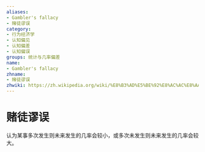 ```yaml
---
aliases:
- Gambler's fallacy
- 赌徒谬误
category:
- 行为经济学
- 认知偏见
- 认知偏差
- 认知偏误
groups: 统计与几率偏差
name:
- Gambler's fallacy
zhname:
- 赌徒谬误
zhwiki: https://zh.wikipedia.org/wiki/%E8%B3%AD%E5%BE%92%E8%AC%AC%E8%AA%A4
---
```


# 赌徒谬误

认为某事多次发生则未来发生的几率会较小，或多次未发生则未来发生的几率会较大。
